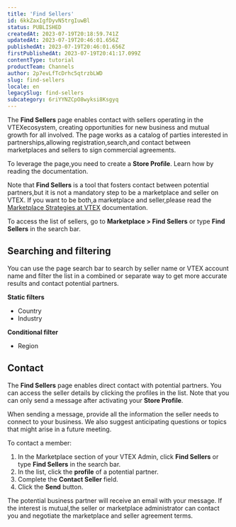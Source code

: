 ```yaml
---
title: 'Find Sellers'
id: 6kkZaxIgfDyvN5trgIuwBl
status: PUBLISHED
createdAt: 2023-07-19T20:18:59.741Z
updatedAt: 2023-07-19T20:46:01.656Z
publishedAt: 2023-07-19T20:46:01.656Z
firstPublishedAt: 2023-07-19T20:41:17.099Z
contentType: tutorial
productTeam: Channels
author: 2p7evLfTcDrhc5qtrzbLWD
slug: find-sellers
locale: en
legacySlug: find-sellers
subcategory: 6riYYNZCpO8wyksi8Ksgyq
---
```


The **Find Sellers** page enables contact with sellers operating in the VTEXecosystem, creating opportunities for new business and mutual growth for all involved. The page works as a catalog of parties interested in partnerships,allowing registration,search,and contact between marketplaces and sellers to sign commercial agreements.

To leverage the page,you need to create a **Store Profile**. Learn how by reading the documentation.

<div class="alert alert-info">
Note that <b>Find Sellers</b> is a tool that fosters contact between potential partners,but it is not a mandatory step to be a marketplace and seller on VTEX.
If you want to be both,a marketplace and seller,please read the <a href="https://help.vtex.com/pt/tutorial/estrategias-de-marketplace-na-vtex--tutorials_402#atuar-como-marketplace">Marketplace Strategies at VTEX</a> documentation.
</div>  

To access the list of sellers, go to **Marketplace > Find Sellers** or type **Find Sellers** in the search bar.

## Searching and filtering

You can use the page search bar to search by seller name or VTEX account name and filter the list in a combined or separate way to get more accurate results and contact potential partners.

**Static filters**

- Country
- Industry

**Conditional filter**

- Region

## Contact

The **Find Sellers** page enables direct contact with potential partners. You can access the seller details by clicking the profiles in the list. Note that you can only send a message after activating your **Store Profile**.

When sending a message, provide all the information the seller needs to connect to your business. We also suggest anticipating questions or topics that might arise in a future meeting.

To contact a member:

1. In the Marketplace section of your VTEX Admin, click **Find Sellers** or type **Find Sellers** in the search bar.
1. In the list, click the **profile** of a potential partner.
1. Complete the **Contact Seller** field.
1. Click the **Send** button.

<div class="alert alert-info">
The potential business partner will receive an email with your message. If the interest is mutual,the seller or marketplace administrator can contact you and negotiate the marketplace and seller agreement terms.
</div>
